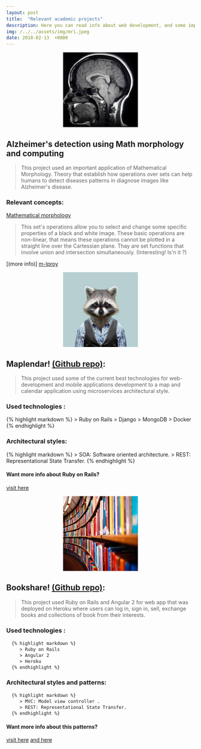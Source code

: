 ```yaml
---
layout: post
title:  "Relevant academic projects"
description: Here you can read info about web development, and some important concepts about math morphology.
img: /../../assets/img/mri.jpeg
date: 2018-02-13  +0800
---
```


<div align="center">
<img src="/../../assets/img/mri.jpeg" style="width:200px; height:200px;"/>
</div>

## Alzheimer's detection using Math morphology and computing



>  This project used an important application of Mathematical Morphology. Theory
  that establish how operations over sets can help humans to detect diseases patterns
  in diagnose images like Alzheimer's disease.


### Relevant concepts:

[Mathematical morphology][mat-morf]
> This set's operations allow you to select and change some specific properties of a
 black and white image.
  These basic operations are non-linear, that means these operations cannot be plotted
  in a straight line over the Cartessian plane. Thay are set functions
   that involve union and intersection simultaneously. (Interesting! Is'n it ?)

[(more info)] [m-lproy]

<div align="center">
<img src="/../../assets/img/mapache.jpeg" style="width:200px; height:200px;"/>
</div>

## Maplendar! [(Github repo)][maplendar]:

> This project used some of the current best technologies for web-development
  and mobile applications development to a map and calendar application using
  microservices architectural style.

### Used technologies :

   {% highlight markdown %}
      > Ruby on Rails
      > Django
      > MongoDB
      > Docker
    {% endhighlight %}

### Architectural styles:

   {% highlight markdown %}
      > SOA: Software oriented architecture.
      > REST: Representational State Transfer.
   {% endhighlight %}

#### Want more info about Ruby on Rails?
   [visit here][ruby]
<div align="center">
<img src="/../../assets/img/books.jpg" style="width:200px; height:200px;"/>
</div>

## Bookshare! [(Github repo)][bookshare]:
>  This project used Ruby on Rails and Angular 2 for web app that was
   deployed on Heroku where users can log in, sign in, sell, exchange
   books and collections of book from their interests.

### Used technologies :

      {% highlight markdown %}
         > Ruby on Rails
         > Angular 2
         > Heroku
      {% endhighlight %}

### Architectural styles and patterns:

      {% highlight markdown %}
         > MVC: Model view controller .
         > REST: Representational State Transfer.
      {% endhighlight %}

#### Want more info about this patterns?
[visit here][mvc]
[and here ][rest]





[mat-morf]: http://www.cs.uu.nl/docs/vakken/ibv/reader/chapter6.pdf
[m-lproy]: https://www.researchgate.net/publication/296752074_Deteccion_de_Alzheimer_en_Imagenes_de_Resonancia_Magnetica_por_Medio_de_Morfologia_Matematica_y_Computacion
[maplendar]: https://github.com/MapLendar
[bookshare]: https://github.com/librarySI2UNAL
[mvc]: https://es.wikipedia.org/wiki/Modelo%E2%80%93vista%E2%80%93controlador
[rest]: https://es.wikipedia.org/wiki/Transferencia_de_Estado_Representacional
[ruby]: http://rubyonrails.org/
